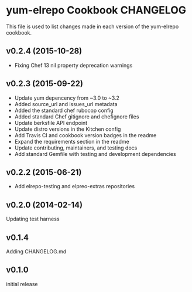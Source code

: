 yum-elrepo Cookbook CHANGELOG
======================
This file is used to list changes made in each version of the yum-elrepo cookbook.

v0.2.4 (2015-10-28)
-------------------
- Fixing Chef 13 nil property deprecation warnings

v0.2.3 (2015-09-22)
-------------------
- Update yum depencency from ~3.0 to ~3.2
- Added source_url and issues_url metadata
- Added the standard chef rubocop config
- Added standard Chef gitignore and chefignore files
- Update berksfile API endpoint
- Update distro versions in the Kitchen config
- Add Travis CI and cookbook version badges in the readme
- Expand the requirements section in the readme
- Update contributing, maintainers, and testing docs
- Add standard Gemfile with testing and development dependencies

v0.2.2 (2015-06-21)
-------------------
- Add elrepo-testing and elpreo-extras repositories

v0.2.0 (2014-02-14)
-------------------
Updating test harness

v0.1.4
------
Adding CHANGELOG.md

v0.1.0
------
initial release
